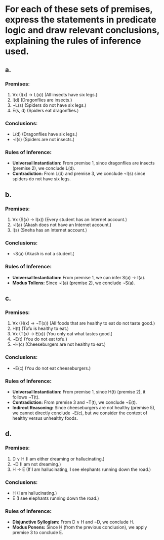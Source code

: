 # For each of these sets of premises, express the statements in predicate logic and draw relevant conclusions, explaining the rules of inference used.

## a. 
### Premises:
1. ∀x (I(x) → L(x))  (All insects have six legs.)
2. I(d)  (Dragonflies are insects.)
3. ¬L(s)  (Spiders do not have six legs.)
4. E(s, d)  (Spiders eat dragonflies.)

### Conclusions:
- L(d)  (Dragonflies have six legs.)
- ¬I(s)  (Spiders are not insects.)

### Rules of Inference:
- **Universal Instantiation:** From premise 1, since dragonflies are insects (premise 2), we conclude L(d).
- **Contradiction:** From L(d) and premise 3, we conclude ¬I(s) since spiders do not have six legs.

## b.
### Premises:
1. ∀x (S(x) → I(x))  (Every student has an Internet account.)
2. ¬I(a)  (Akash does not have an Internet account.)
3. I(s)  (Sneha has an Internet account.)

### Conclusions:
- ¬S(a)  (Akash is not a student.)

### Rules of Inference:
- **Universal Instantiation:** From premise 1, we can infer S(a) → I(a).
- **Modus Tollens:** Since ¬I(a) (premise 2), we conclude ¬S(a).

## c.
### Premises:
1. ∀x (H(x) → ¬T(x))  (All foods that are healthy to eat do not taste good.)
2. H(t)  (Tofu is healthy to eat.)
3. ∀x (T(x) → E(x))  (You only eat what tastes good.)
4. ¬E(t)  (You do not eat tofu.)
5. ¬H(c)  (Cheeseburgers are not healthy to eat.)

### Conclusions:
- ¬E(c)  (You do not eat cheeseburgers.)

### Rules of Inference:
- **Universal Instantiation:** From premise 1, since H(t) (premise 2), it follows ¬T(t).
- **Contradiction:** From premise 3 and ¬T(t), we conclude ¬E(t).
- **Indirect Reasoning:** Since cheeseburgers are not healthy (premise 5), we cannot directly conclude ¬E(c), but we consider the context of healthy versus unhealthy foods.

## d.
### Premises:
1. D ∨ H  (I am either dreaming or hallucinating.)
2. ¬D  (I am not dreaming.)
3. H → E  (If I am hallucinating, I see elephants running down the road.)

### Conclusions:
- H  (I am hallucinating.)
- E  (I see elephants running down the road.)

### Rules of Inference:
- **Disjunctive Syllogism:** From D ∨ H and ¬D, we conclude H.
- **Modus Ponens:** Since H (from the previous conclusion), we apply premise 3 to conclude E.
